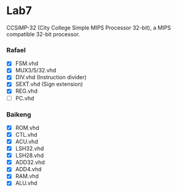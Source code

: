 # Lab7
CCSiMP-32 (City College Simple MIPS Processor 32-bit), a MIPS compatible 32-bit processor.

### Rafael
- [x] FSM.vhd
- [x] MUX3/5/32.vhd
- [x] DIV.vhd (Instruction divider)
- [x] SEXT.vhd (Sign extension)
- [x] REG.vhd
- [ ] PC.vhd

### Baikeng	
- [x] ROM.vhd
- [x] CTL.vhd
- [x] ACU.vhd
- [x] LSH32.vhd
- [x] LSH28.vhd
- [x] ADD32.vhd
- [x] ADD4.vhd
- [x] RAM.vhd
- [x] ALU.vhd
